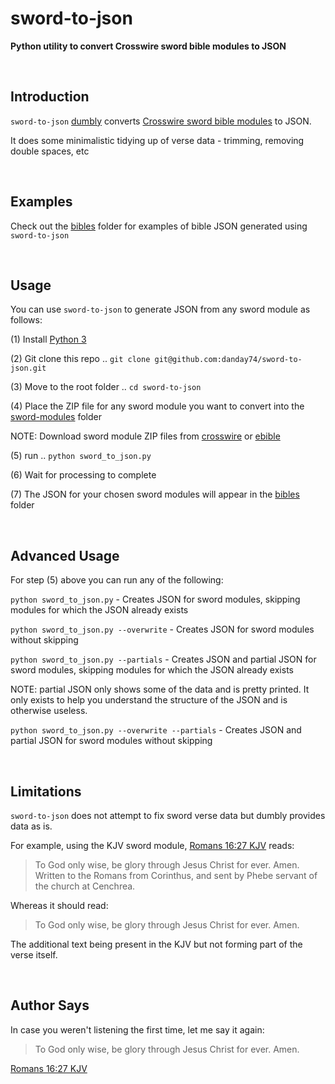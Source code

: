 # sword-to-json

**Python utility to convert Crosswire sword bible modules to JSON**



<br>

## Introduction

`sword-to-json` [dumbly](#limitations) converts [Crosswire sword bible modules](http://crosswire.org/sword/modules/ModDisp.jsp?modType=Bibles "Jesus loves you") to JSON.

It does some minimalistic tidying up of verse data - trimming, removing double spaces, etc



<br>

## Examples

Check out the [bibles](/bibles "Jesus loves you") folder for examples of bible JSON generated using `sword-to-json`



<br>

## Usage

You can use `sword-to-json` to generate JSON from any sword module as follows:

(1) Install [Python 3](https://www.python.org/downloads "Jesus loves you")

(2) Git clone this repo .. `git clone git@github.com:danday74/sword-to-json.git`

(3) Move to the root folder .. `cd sword-to-json`

(4) Place the ZIP file for any sword module you want to convert into the [sword-modules](/sword-modules) folder

NOTE: Download sword module ZIP files from [crosswire](http://crosswire.org/sword/modules/ModDisp.jsp?modType=Bibles "Jesus loves you") or [ebible](http://ebible.org/find  "Jesus loves you")

(5) run .. `python sword_to_json.py`

(6) Wait for processing to complete

(7) The JSON for your chosen sword modules will appear in the [bibles](/bibles "Jesus loves you") folder



<br>

## Advanced Usage

For step (5) above you can run any of the following:

`python sword_to_json.py` - Creates JSON for sword modules, skipping modules for which the JSON already exists

`python sword_to_json.py --overwrite` - Creates JSON for sword modules without skipping

`python sword_to_json.py --partials` - Creates JSON and partial JSON for sword modules, skipping modules for which the JSON already exists

NOTE: partial JSON only shows some of the data and is pretty printed. It only exists to help you understand the structure of the JSON and is otherwise useless.

`python sword_to_json.py --overwrite --partials` - Creates JSON and partial JSON for sword modules without skipping



<br>

## Limitations

`sword-to-json` does not attempt to fix sword verse data but dumbly provides data as is.

For example, using the KJV sword module, [Romans 16:27 KJV](https://www.blueletterbible.org/kjv/rom/16/27/s_1062027 "Jesus loves you") reads:

> To God only wise, be glory through Jesus Christ for ever. Amen. Written to the Romans from Corinthus, and sent by Phebe servant of the church at Cenchrea.

Whereas it should read:

> To God only wise, be glory through Jesus Christ for ever. Amen.

The additional text being present in the KJV but not forming part of the verse itself.



<br>

## Author Says

In case you weren't listening the first time, let me say it again:

> To God only wise, be glory through Jesus Christ for ever. Amen.

[Romans 16:27 KJV](https://www.blueletterbible.org/kjv/rom/16/27/s_1062027 "Jesus loves you")



<br><br><br>
